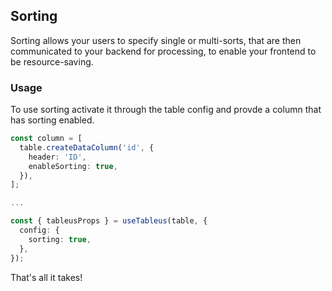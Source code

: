 ## Sorting

Sorting allows your users to specify single or multi-sorts, that are then
communicated to your backend for processing, to enable your frontend to be
resource-saving.

### Usage

To use sorting activate it through the table config and provde a column that
has sorting enabled.

```typescript
const column = [
  table.createDataColumn('id', {
    header: 'ID',
    enableSorting: true,
  }),
];

...

const { tableusProps } = useTableus(table, {
  config: {
    sorting: true,
  },
});
```

That's all it takes!
